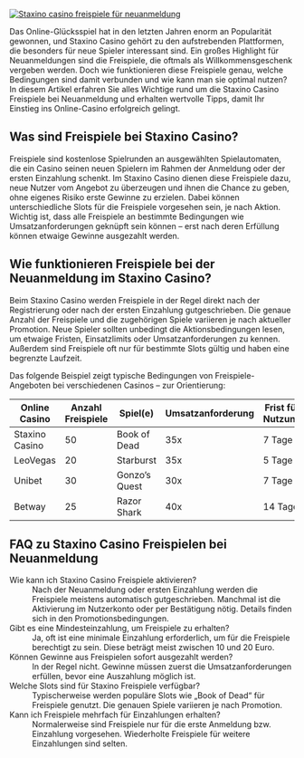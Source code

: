 [![Staxino casino freispiele für neuanmeldung](https://123-caf.pages.dev/gitsignup.png)](https://vrmoo.ru/Bt82HjjY)

<p>Das Online-Glücksspiel hat in den letzten Jahren enorm an Popularität gewonnen, und Staxino Casino gehört zu den aufstrebenden Plattformen, die besonders für neue Spieler interessant sind. Ein großes Highlight für Neuanmeldungen sind die Freispiele, die oftmals als Willkommensgeschenk vergeben werden. Doch wie funktionieren diese Freispiele genau, welche Bedingungen sind damit verbunden und wie kann man sie optimal nutzen? In diesem Artikel erfahren Sie alles Wichtige rund um die Staxino Casino Freispiele bei Neuanmeldung und erhalten wertvolle Tipps, damit Ihr Einstieg ins Online-Casino erfolgreich gelingt.</p>  <h2>Was sind Freispiele bei Staxino Casino?</h2> <p>Freispiele sind kostenlose Spielrunden an ausgewählten Spielautomaten, die ein Casino seinen neuen Spielern im Rahmen der Anmeldung oder der ersten Einzahlung schenkt. Im Staxino Casino dienen diese Freispiele dazu, neue Nutzer vom Angebot zu überzeugen und ihnen die Chance zu geben, ohne eigenes Risiko erste Gewinne zu erzielen. Dabei können unterschiedliche Slots für die Freispiele vorgesehen sein, je nach Aktion. Wichtig ist, dass alle Freispiele an bestimmte Bedingungen wie Umsatzanforderungen geknüpft sein können – erst nach deren Erfüllung können etwaige Gewinne ausgezahlt werden.</p>  <h2>Wie funktionieren Freispiele bei der Neuanmeldung im Staxino Casino?</h2> <p>Beim Staxino Casino werden Freispiele in der Regel direkt nach der Registrierung oder nach der ersten Einzahlung gutgeschrieben. Die genaue Anzahl der Freispiele und die zugehörigen Spiele variieren je nach aktueller Promotion. Neue Spieler sollten unbedingt die Aktionsbedingungen lesen, um etwaige Fristen, Einsatzlimits oder Umsatzanforderungen zu kennen. Außerdem sind Freispiele oft nur für bestimmte Slots gültig und haben eine begrenzte Laufzeit.</p> <p>Das folgende Beispiel zeigt typische Bedingungen von Freispiele-Angeboten bei verschiedenen Casinos – zur Orientierung:</p>  <table>   <thead>     <tr>       <th>Online Casino</th>       <th>Anzahl Freispiele</th>       <th>Spiel(e)</th>       <th>Umsatzanforderung</th>       <th>Frist für Nutzung</th>     </tr>   </thead>   <tbody>     <tr>       <td>Staxino Casino</td>       <td>50</td>       <td>Book of Dead</td>       <td>35x</td>       <td>7 Tage</td>     </tr>     <tr>       <td>LeoVegas</td>       <td>20</td>       <td>Starburst</td>       <td>35x</td>       <td>5 Tage</td>     </tr>     <tr>       <td>Unibet</td>       <td>30</td>       <td>Gonzo’s Quest</td>       <td>30x</td>       <td>7 Tage</td>     </tr>     <tr>       <td>Betway</td>       <td>25</td>       <td>Razor Shark</td>       <td>40x</td>       <td>14 Tage</td>     </tr>   </tbody> </table>  <h2>FAQ zu Staxino Casino Freispielen bei Neuanmeldung</h2> <dl>   <dt>Wie kann ich Staxino Casino Freispiele aktivieren?</dt>   <dd>Nach der Neuanmeldung oder ersten Einzahlung werden die Freispiele meistens automatisch gutgeschrieben. Manchmal ist die Aktivierung im Nutzerkonto oder per Bestätigung nötig. Details finden sich in den Promotionsbedingungen.</dd>      <dt>Gibt es eine Mindesteinzahlung, um Freispiele zu erhalten?</dt>   <dd>Ja, oft ist eine minimale Einzahlung erforderlich, um für die Freispiele berechtigt zu sein. Diese beträgt meist zwischen 10 und 20 Euro.</dd>      <dt>Können Gewinne aus Freispielen sofort ausgezahlt werden?</dt>   <dd>In der Regel nicht. Gewinne müssen zuerst die Umsatzanforderungen erfüllen, bevor eine Auszahlung möglich ist.</dd>      <dt>Welche Slots sind für Staxino Freispiele verfügbar?</dt>   <dd>Typischerweise werden populäre Slots wie „Book of Dead“ für Freispiele genutzt. Die genauen Spiele variieren je nach Promotion.</dd>      <dt>Kann ich Freispiele mehrfach für Einzahlungen erhalten?</dt>   <dd>Normalerweise sind Freispiele nur für die erste Anmeldung bzw. Einzahlung vorgesehen. Wiederholte Freispiele für weitere Einzahlungen sind selten.</dd> </dl>